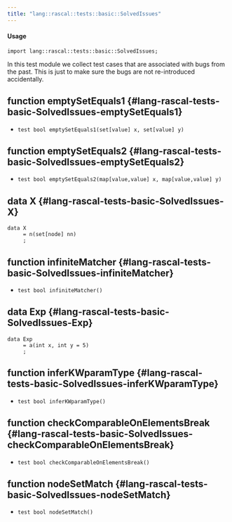 ```yaml
---
title: "lang::rascal::tests::basic::SolvedIssues"
---
```


#### Usage

`import lang::rascal::tests::basic::SolvedIssues;`


In this test module we collect test cases that are associated with bugs from the past.
This is just to make sure the bugs are not re-introduced accidentally.


## function emptySetEquals1 {#lang-rascal-tests-basic-SolvedIssues-emptySetEquals1}

* ``test bool emptySetEquals1(set[value] x, set[value] y)``

## function emptySetEquals2 {#lang-rascal-tests-basic-SolvedIssues-emptySetEquals2}

* ``test bool emptySetEquals2(map[value,value] x, map[value,value] y)``

## data X {#lang-rascal-tests-basic-SolvedIssues-X}

```rascal
data X  
     = n(set[node] nn)
     ;
```

## function infiniteMatcher {#lang-rascal-tests-basic-SolvedIssues-infiniteMatcher}

* ``test bool infiniteMatcher()``

## data Exp {#lang-rascal-tests-basic-SolvedIssues-Exp}

```rascal
data Exp  
     = a(int x, int y = 5)
     ;
```

## function inferKWparamType {#lang-rascal-tests-basic-SolvedIssues-inferKWparamType}

* ``test bool inferKWparamType()``

## function checkComparableOnElementsBreak {#lang-rascal-tests-basic-SolvedIssues-checkComparableOnElementsBreak}

* ``test bool checkComparableOnElementsBreak()``

## function nodeSetMatch {#lang-rascal-tests-basic-SolvedIssues-nodeSetMatch}

* ``test bool nodeSetMatch()``

